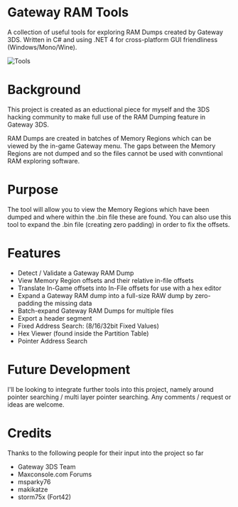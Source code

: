 # Gateway RAM Tools
A collection of useful tools for exploring RAM Dumps created by Gateway 3DS. Written in C# and using .NET 4 for cross-platform GUI friendliness (Windows/Mono/Wine).

![Tools](https://cloud.githubusercontent.com/assets/16966330/16155154/fb01b0e0-34a5-11e6-824a-0402523f0fc6.png)

# Background
This project is created as an eductional piece for myself and the 3DS hacking community to make full use of the RAM Dumping feature in Gateway 3DS.

RAM Dumps are created in batches of Memory Regions which can be viewed by the in-game Gateway menu. The gaps between the Memory Regions are not dumped and so the files cannot be used with convntional RAM exploring software.

# Purpose
The tool will allow you to view the Memory Regions which have been dumped and where within the .bin file these are found. You can also use this tool to expand the .bin file (creating zero padding) in order to fix the offsets.

# Features
* Detect / Validate a Gateway RAM Dump
* View Memory Region offsets and their relative in-file offsets
* Translate In-Game offsets into In-File offsets for use with a hex editor
* Expand a Gateway RAM dump into a full-size RAW dump by zero-padding the missing data
* Batch-expand Gateway RAM Dumps for multiple files
* Export a header segment
* Fixed Address Search: (8/16/32bit Fixed Values)
* Hex Viewer (found inside the Partition Table)
* Pointer Address Search

# Future Development
I'll be looking to integrate further tools into this project, namely around pointer searching / multi layer pointer searching. Any comments / request or ideas are welcome.

# Credits
Thanks to the following people for their input into the project so far
* Gateway 3DS Team
* Maxconsole.com Forums
* msparky76
* makikatze
* storm75x (Fort42)
